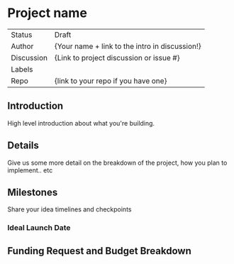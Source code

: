 # Project name

|            |                                                |
| ---------- | ---------------------------------------------- |
| Status     | Draft                                          |
| Author     | {Your name + link to the intro in discussion!} |
| Discussion | {Link to project discussion or issue #}        |
| Labels     |                                                |
| Repo       | {link to your repo if you have one}            |

## Introduction

High level introduction about what you're building.

## Details

Give us some more detail on the breakdown of the project, how you plan to implement.. etc

## Milestones

Share your idea timelines and checkpoints

### Ideal Launch Date

## Funding Request and Budget Breakdown
